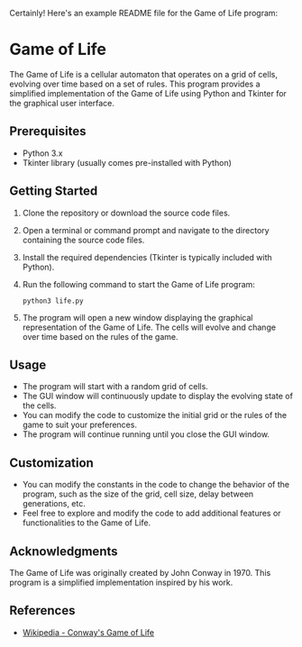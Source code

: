 Certainly! Here's an example README file for the Game of Life program:

# Game of Life

The Game of Life is a cellular automaton that operates on a grid of cells, evolving over time based on a set of rules. This program provides a simplified implementation of the Game of Life using Python and Tkinter for the graphical user interface.

## Prerequisites

- Python 3.x
- Tkinter library (usually comes pre-installed with Python)

## Getting Started

1. Clone the repository or download the source code files.

2. Open a terminal or command prompt and navigate to the directory containing the source code files.

3. Install the required dependencies (Tkinter is typically included with Python).

4. Run the following command to start the Game of Life program:

   ```shell
   python3 life.py
   ```

5. The program will open a new window displaying the graphical representation of the Game of Life. The cells will evolve and change over time based on the rules of the game.

## Usage

- The program will start with a random grid of cells.
- The GUI window will continuously update to display the evolving state of the cells.
- You can modify the code to customize the initial grid or the rules of the game to suit your preferences.
- The program will continue running until you close the GUI window.

## Customization

- You can modify the constants in the code to change the behavior of the program, such as the size of the grid, cell size, delay between generations, etc.
- Feel free to explore and modify the code to add additional features or functionalities to the Game of Life.


## Acknowledgments

The Game of Life was originally created by John Conway in 1970. This program is a simplified implementation inspired by his work.

## References

- [Wikipedia - Conway's Game of Life](https://en.wikipedia.org/wiki/Conway%27s_Game_of_Life)
